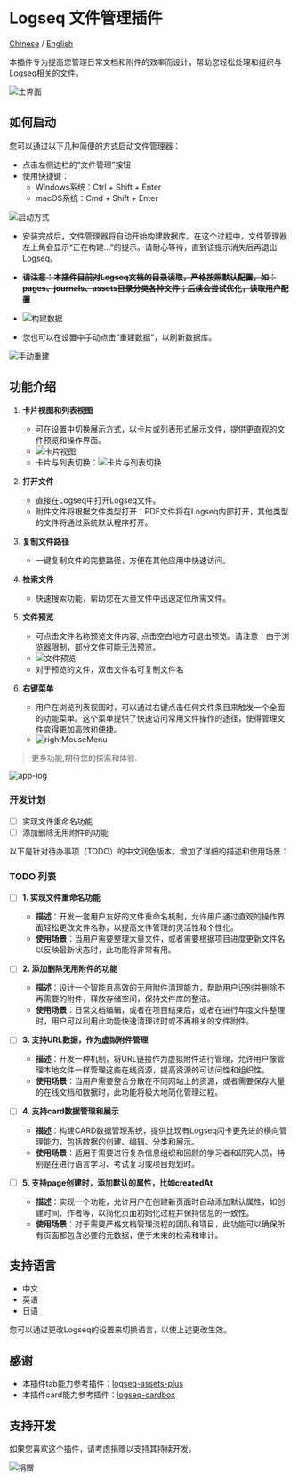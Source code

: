 # Logseq 文件管理插件

[Chinese](README_CN.md) / [English](README.md)

本插件专为提高您管理日常文档和附件的效率而设计，帮助您轻松处理和组织与Logseq相关的文件。

![主界面](./images/app-main.jpg)

## 如何启动
您可以通过以下几种简便的方式启动文件管理器：
- 点击左侧边栏的“文件管理”按钮
- 使用快捷键：
  - Windows系统：Ctrl + Shift + Enter
  - macOS系统：Cmd + Shift + Enter

![启动方式](./images/app-open.jpg)

- 安装完成后，文件管理器将自动开始构建数据库。在这个过程中，文件管理器左上角会显示“正在构建...”的提示。请耐心等待，直到该提示消失后再退出Logseq。
- ~~**请注意：本插件目前对Logseq文档的目录读取，严格按照默认配置，如：pages、journals、assets目录分类各种文件；后续会尝试优化，读取用户配置**~~
- ![构建数据](./images/app-build.jpg)

- 您也可以在设置中手动点击“重建数据”，以刷新数据库。

![手动重建](./images/app-rebuild.jpg)

## 功能介绍

1. **卡片视图和列表视图**  
   - 可在设置中切换展示方式，以卡片或列表形式展示文件，提供更直观的文件预览和操作界面。
   - ![卡片视图](./images/app-card.jpg)
   - 卡片与列表切换：![卡片与列表切换](./images/app-card-switch.jpg)
 
2. **打开文件**  
   - 直接在Logseq中打开Logseq文件。
   - 附件文件将根据文件类型打开：PDF文件将在Logseq内部打开，其他类型的文件将通过系统默认程序打开。

3. **复制文件路径**  
   - 一键复制文件的完整路径，方便在其他应用中快速访问。

4. **检索文件**  
   - 快速搜索功能，帮助您在大量文件中迅速定位所需文件。

5. **文件预览**
   - 可点击文件名称预览文件内容, 点击空白地方可退出预览。请注意：由于浏览器限制，部分文件可能无法预览。
   - ![文件预览](./images/app-preview.jpg)
   - 对于预览的文件，双击文件名可复制文件名

6. **右键菜单**
   - 用户在浏览列表视图时，可以通过右键点击任何文件条目来触发一个全面的功能菜单。这个菜单提供了快速访问常用文件操作的途径，使得管理文件变得更加高效和便捷。
   - ![rightMouseMenu](./images/right-mouse-menu.png)

> 更多功能,期待您的探索和体验.

![app-log](./images/app-log.png)

### 开发计划

- [ ] 实现文件重命名功能
- [ ] 添加删除无用附件的功能

以下是针对待办事项（TODO）的中文润色版本，增加了详细的描述和使用场景：

### TODO 列表

- [ ] **1. 实现文件重命名功能**
   - **描述**：开发一套用户友好的文件重命名机制，允许用户通过直观的操作界面轻松更改文件名称，以提高文件管理的灵活性和个性化。
   - **使用场景**：当用户需要整理大量文件，或者需要根据项目进度更新文件名以反映最新状态时，此功能将非常有用。

- [ ] **2. 添加删除无用附件的功能**
   - **描述**：设计一个智能且高效的无用附件清理能力，帮助用户识别并删除不再需要的附件，释放存储空间，保持文件库的整洁。
   - **使用场景**：日常文档编辑，或者在项目结束后，或者在进行年度文件整理时，用户可以利用此功能快速清理过时或不再相关的文件附件。

- [ ] **3. 支持URL数据，作为虚拟附件管理**
   - **描述**：开发一种机制，将URL链接作为虚拟附件进行管理，允许用户像管理本地文件一样管理这些在线资源，提高资源的可访问性和组织性。
   - **使用场景**：当用户需要整合分散在不同网站上的资源，或者需要保存大量的在线文档和数据时，此功能将极大地简化管理过程。

- [ ] **4. 支持card数据管理和展示**
   - **描述**：构建CARD数据管理系统，提供比现有Logseq闪卡更先进的横向管理能力，包括数据的创建、编辑、分类和展示。
   - **使用场景**：适用于需要进行复杂信息组织和回顾的学习者和研究人员，特别是在进行语言学习、考试复习或项目规划时。

- [ ] **5. 支持page创建时，添加默认的属性，比如createdAt**
   - **描述**：实现一个功能，允许用户在创建新页面时自动添加默认属性，如创建时间、作者等，以简化页面初始化过程并保持信息的一致性。
   - **使用场景**：对于需要严格文档管理流程的团队和项目，此功能可以确保所有页面都包含必要的元数据，便于未来的检索和审计。


## 支持语言

- 中文
- 英语
- 日语

您可以通过更改Logseq的设置来切换语言，以使上述更改生效。

## 感谢

- 本插件tab能力参考插件：[logseq-assets-plus](https://github.com/xyhp915/logseq-assets-plus)
- 本插件card能力参考插件：[logseq-cardbox](https://github.com/sosuisen/logseq-cardbox)

## 支持开发

如果您喜欢这个插件，请考虑捐赠以支持其持续开发。

![捐赠](./images/WechatIMG9.jpg)


